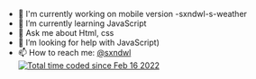 - 🔭 I'm currently working on mobile version -sxndwl-s-weather
- 🌱 I’m currently learning JavaScript
- 💬 Ask me about Html, css
- 🤔 I’m looking for help with JavaScript)
- 📫 How to reach me: <a href="https://t.me/sxndwl">@sxndwl</a><br>
<a href="https://wakatime.com/@fffd9cd3-b2fd-472e-90de-445d3fc0b8c1"><img src="https://wakatime.com/badge/user/fffd9cd3-b2fd-472e-90de-445d3fc0b8c1.svg" alt="Total time coded since Feb 16 2022" /></a>
